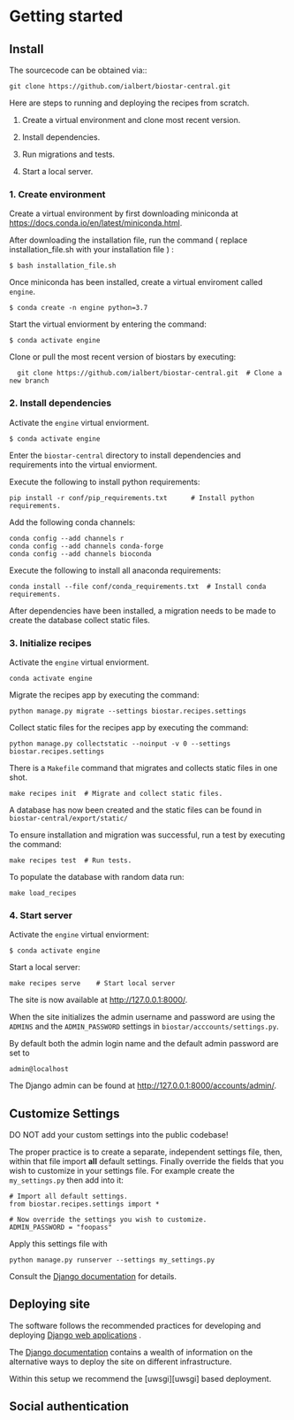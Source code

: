 # Getting started

## Install 

The sourcecode can be obtained via::

    git clone https://github.com/ialbert/biostar-central.git

Here are steps to running and deploying the recipes from scratch.

1. Create a virtual environment and clone most recent version.


2. Install dependencies. 


3. Run migrations and tests. 


4. Start a local server. 



### 1. Create environment

Create a virtual environment by first downloading miniconda at https://docs.conda.io/en/latest/miniconda.html. 

After downloading the installation file, run the command ( replace installation_file.sh with your installation file ) : 

    $ bash installation_file.sh      

Once miniconda has been installed, create a virtual enviroment called `engine`.

    $ conda create -n engine python=3.7
    
Start the virtual enviorment by entering the command:

    $ conda activate engine
    
Clone or pull the most recent version of biostars by executing:

      git clone https://github.com/ialbert/biostar-central.git  # Clone a new branch
 
      
### 2. Install dependencies

Activate the `engine` virtual enviorment.

    $ conda activate engine

Enter the `biostar-central` directory to install dependencies and requirements into the virtual enviorment.

Execute the following to install python requirements: 

    pip install -r conf/pip_requirements.txt      # Install python requirements.
    
    
Add the following conda channels:

    conda config --add channels r
    conda config --add channels conda-forge
    conda config --add channels bioconda

Execute the following to install all anaconda requirements:
    
    conda install --file conf/conda_requirements.txt  # Install conda requirements.
    
 After dependencies have been installed, a migration needs to be made to create the database collect static files.
 
 
### 3. Initialize recipes
 
Activate the `engine` virtual enviorment.

    conda activate engine
    
Migrate the recipes app by executing the command:

    python manage.py migrate --settings biostar.recipes.settings

Collect static files for the recipes app by executing the command:

    python manage.py collectstatic --noinput -v 0 --settings biostar.recipes.settings

There is a `Makefile` command that migrates and collects static files in one shot. 

    make recipes init  # Migrate and collect static files. 

A database has now been created and the static files can be found in `biostar-central/export/static/`

To ensure installation and migration was successful, run a test by executing the command: 

    make recipes test  # Run tests. 
    
  
To populate the database with random data run:
    
    make load_recipes
      
    
### 4. Start server 

Activate the `engine` virtual enviorment:

    $ conda activate engine
    
Start a local server:

    make recipes serve    # Start local server

The site is now available at http://127.0.0.1:8000/. 
 
When the site initializes the admin username and password are using the ``ADMINS`` and the ``ADMIN_PASSWORD`` settings in ``biostar/acccounts/settings.py``.

By default both the admin login name and the default admin password are set to

    admin@localhost
   
The Django admin can be found at http://127.0.0.1:8000/accounts/admin/.

## Customize Settings

DO NOT add your custom settings into the public codebase!

The proper practice is to create a separate, independent settings file, then, within that file import **all** default settings. Finally override the fields that you wish to customize in your settings file. For example
create the `my_settings.py` then add into it:

    # Import all default settings.
    from biostar.recipes.settings import *

    # Now override the settings you wish to customize.
    ADMIN_PASSWORD = "foopass"

Apply this settings file with

    python manage.py runserver --settings my_settings.py

Consult the [Django documentation][django] for details.

[django]: https://www.djangoproject.com/

## Deploying site

The software follows the recommended practices for developing and deploying [Django web applications][django] .

The [Django documentation][django] contains a wealth of information on the alternative ways to deploy the site on different infrastructure.

Within this setup we recommend the [uwsgi][uwsgi] based deployment.

## Social authentication
